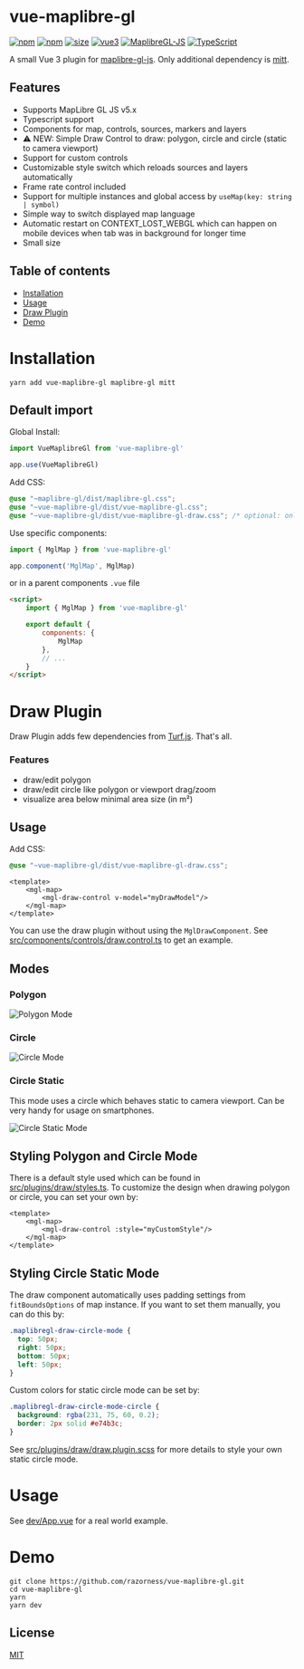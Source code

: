# vue-maplibre-gl

[![npm](https://img.shields.io/npm/v/vue-maplibre-gl.svg?style=flat-square)](https://www.npmjs.com/package/vue-maplibre-gl)
[![npm](https://img.shields.io/npm/dm/vue-maplibre-gl?style=flat-square)](https://www.npmjs.com/package/vue-maplibre-gl)
[![size](https://img.shields.io/bundlephobia/minzip/vue-maplibre-gl?label=size&style=flat-square)](https://bundlephobia.com/package/vue-maplibre-gl)
[![vue3](https://img.shields.io/badge/vue-3.x-brightgreen.svg?style=flat-square)](https://vuejs.org/)
[![MaplibreGL-JS](https://img.shields.io/badge/Maplibre%20GL%20JS-5.x-brightgreen?style=flat-square)](https://maplibre.org/projects/maplibre-gl-js/)
[![TypeScript](https://img.shields.io/badge/-TypeScript-informational?style=flat-square)](https://www.typescriptlang.org/)

A small Vue 3 plugin for [maplibre-gl-js](https://github.com/maplibre/maplibre-gl-js). Only additional dependency is [mitt](https://github.com/developit/mitt).

## Features

- Supports MapLibre GL JS v5.x
- Typescript support
- Components for map, controls, sources, markers and layers
- ⚠ NEW: Simple Draw Control to draw: polygon, circle and circle (static to camera viewport)
- Support for custom controls
- Customizable style switch which reloads sources and layers automatically
- Frame rate control included
- Support for multiple instances and global access by `useMap(key: string | symbol)`
- Simple way to switch displayed map language
- Automatic restart on CONTEXT_LOST_WEBGL which can happen on mobile devices when tab was in background for longer time
- Small size

## Table of contents

- [Installation](#installation)
- [Usage](#usage)
- [Draw Plugin](#draw-plugin)
- [Demo](#demo)

# Installation

```shell
yarn add vue-maplibre-gl maplibre-gl mitt
```

## Default import

Global Install:

```typescript
import VueMaplibreGl from 'vue-maplibre-gl'

app.use(VueMaplibreGl)
```

Add CSS:

```scss
@use "~maplibre-gl/dist/maplibre-gl.css";
@use "~vue-maplibre-gl/dist/vue-maplibre-gl.css";
@use "~vue-maplibre-gl/dist/vue-maplibre-gl-draw.css"; /* optional: only needed for draw component */
```

Use specific components:

```typescript
import { MglMap } from 'vue-maplibre-gl'

app.component('MglMap', MglMap)
```

or in a parent components `.vue` file

```html
<script>
	import { MglMap } from 'vue-maplibre-gl'

	export default {
		components: {
			MglMap
		},
		// ...
	}
</script>
```

# Draw Plugin

Draw Plugin adds few dependencies from [Turf.js](https://turfjs.org/). That's all.

### Features

- draw/edit polygon
- draw/edit circle like polygon or viewport drag/zoom
- visualize area below minimal area size (in m²)

## Usage

Add CSS:

```scss
@use "~vue-maplibre-gl/dist/vue-maplibre-gl-draw.css";
```

```vue
<template>
    <mgl-map>
        <mgl-draw-control v-model="myDrawModel"/>
    </mgl-map>
</template>
```

You can use the draw plugin without using the `MglDrawComponent`. See [src/components/controls/draw.control.ts](src/components/controls/draw.control.ts) to get an example.

## Modes

### Polygon

![Polygon Mode](https://github.com/user-attachments/assets/ace434de-1336-4faa-a546-93c97606c0ff)

### Circle

![Circle Mode](https://github.com/user-attachments/assets/949fbca0-2eb2-4eb4-a5d8-b6b9f043bf46)

### Circle Static 

This mode uses a circle which behaves static to camera viewport. Can be very handy for usage on smartphones.

![Circle Static Mode](https://github.com/user-attachments/assets/055cdf60-4f69-4249-b537-19e88bbb950c)


## Styling Polygon and Circle Mode

There is a default style used which can be found in [src/plugins/draw/styles.ts](src/plugins/draw/styles.ts). 
To customize the design when drawing polygon or circle, you can set your own by:

```vue
<template>
    <mgl-map>
        <mgl-draw-control :style="myCustomStyle"/>
    </mgl-map>
</template>
```

## Styling Circle Static Mode

The draw component automatically uses padding settings from `fitBoundsOptions` of map instance. If you want to set them manually, you can do this by:
```scss
.maplibregl-draw-circle-mode {
  top: 50px;
  right: 50px;
  bottom: 50px;
  left: 50px;
}
```

Custom colors for static circle mode can be set by:
```scss
.maplibregl-draw-circle-mode-circle {
  background: rgba(231, 75, 60, 0.2);
  border: 2px solid #e74b3c;
}
```
See [src/plugins/draw/draw.plugin.scss](src/plugins/draw/draw.plugin.scss) for more details to style your own static circle mode.

# Usage

See [dev/App.vue](dev/App.vue) for a real world example.

# Demo

```shell
git clone https://github.com/razorness/vue-maplibre-gl.git
cd vue-maplibre-gl
yarn
yarn dev
```

## License

[MIT](http://opensource.org/licenses/MIT)
